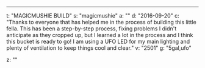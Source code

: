 ---
t: "MAGICMUSHIE BUILD"
s: "magicmushie"
a: ""
d: "2016-09-20"
c: "Thanks to everyone that has helped me in the process of building this little fella. This has been a step-by-step process, fixing problems I didn't anticipate as they cropped up, but I learned a lot in the process and I think this bucket is ready to go! I am using a UFO LED for my main lighting and plenty of ventilation to keep things cool and clear."
v: "2501"
g: "5gal,ufo"

z: ""
